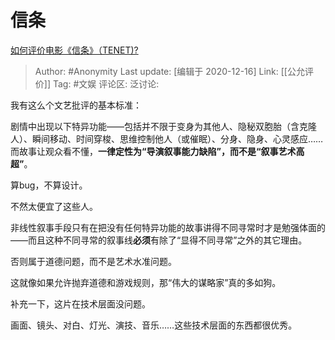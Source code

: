 # 信条
[如何评价电影《信条》（TENET)?](https://www.zhihu.com/question/414972174/answer/1457498621)

> Author: #Anonymity
> Last update: [编辑于 2020-12-16]
> Link: [[公允评价]]
> Tag: #文娱
> 评论区:
> 泛讨论:

我有这么个文艺批评的基本标准：

剧情中出现以下特异功能——包括并不限于变身为其他人、隐秘双胞胎（含克隆人）、瞬间移动、时间穿梭、思维控制他人（或催眠）、分身、隐身、心灵感应……而故事让观众看不懂，**一律定性为“导演叙事能力缺陷”，而不是“叙事艺术高超”**。

算bug，不算设计。

不然太便宜了这些人。

非线性叙事手段只有在把没有任何特异功能的故事讲得不同寻常时才是勉强体面的——而且这种不同寻常的叙事线**必须**有除了“显得不同寻常”之外的其它理由。

否则属于道德问题，而不是艺术水准问题。

这就像如果允许抛弃道德和游戏规则，那“伟大的谋略家”真的多如狗。

补充一下，这片在技术层面没问题。

画面、镜头、对白、灯光、演技、音乐……这些技术层面的东西都很优秀。
